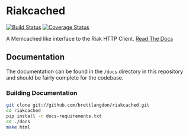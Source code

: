 Riakcached
==========

[![Build Status](https://travis-ci.org/brettlangdon/riakcached.png?branch=master)](https://travis-ci.org/brettlangdon/riakcached)
[![Coverage Status](https://coveralls.io/repos/brettlangdon/riakcached/badge.png?branch=master)](https://coveralls.io/r/brettlangdon/riakcached?branch=master)

A Memcached like interface to the Riak HTTP Client. [Read The Docs](http://riakcached.readthedocs.org/en/latest/)

## Documentation
The documentation can be found in the `/docs` directory in this repository and should be fairly complete for the codebase.

### Building Documentation
```bash
git clone git://github.com/brettlangdon/riakcached.git
cd riakcached
pip install -r docs-requirements.txt
cd ./docs
make html
```
